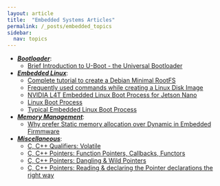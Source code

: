 ```yaml
---
layout: article
title:  "Embedded Systems Articles"
permalink: /_posts/embedded_topics
sidebar:
  nav: topics
---
```


- __*<u>Bootloader</u>*__:
  - [Brief Introduction to U-Boot - the Universal Bootloader](/_post/embedded/linux/bootloader/u-boot)
- __*<u>Embedded Linux</u>*__:
  - [Complete tutorial to create a Debian Minimal RootFS](/_post/linux/debian_minimal_rootfs)
  - [Frequently used commands while creating a Linux Disk Image](/_post/linux/disk_img_creation_process)
  - [NVIDIA L4T Embedded Linux Boot Process for Jetson Nano](/_post/embedded/linux/boot_process/jetson_nano)
  - [Linux Boot Process](/_post/linux/boot_process)
  - [Typical Embedded Linux Boot Process](/_post/embedded/linux/boot_process)
- __*<u>Memory Management</u>*__:
  - [Why prefer Static memory allocation over Dynamic in Embedded Firmmware](/_posts/embedded/firmware/memory_allocation)
- __*<u>Miscellaneous</u>*__:
  - [C, C++ Qualifiers: Volatile](/_posts/c-c++/qualifiers/volatile)
  - [C, C++ Pointers: Function Pointers, Callbacks, Functors](/_posts/c-c++/pointers/function_pointers)
  - [C, C++ Pointers: Dangling & Wild Pointers](/_posts/c-c++/pointers/dangling_wild_pointers)
  - [C, C++ Pointers: Reading & declaring the Pointer declarations the right way](/_posts/c-c++/pointers/declaring_pointers_the_right_way)
